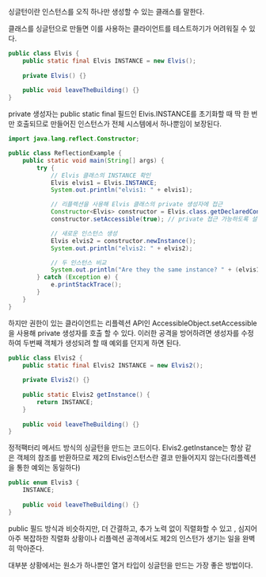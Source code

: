 싱글턴이란 인스턴스를 오직 하나만 생성할 수 있는 클래스를 말한다.

클래스를 싱글턴으로 만들면 이를 사용하는 클라이언트를 테스트하기가 어려워질 수 있다.

``` java
public class Elvis {  
    public static final Elvis INSTANCE = new Elvis();  
  
    private Elvis() {}  
  
    public void leaveTheBuilding() {}  
}
```

private 생성자는 public static final 필드인 Elvis.INSTANCE를 초기화할 때 딱 한 번만 호출되므로 만들어진 인스턴스가 전체 시스템에서 하나뿐임이 보장된다.

``` java
import java.lang.reflect.Constructor;

public class ReflectionExample {
    public static void main(String[] args) {
        try {
            // Elvis 클래스의 INSTANCE 확인
            Elvis elvis1 = Elvis.INSTANCE;
            System.out.println("elvis1: " + elvis1);

            // 리플렉션을 사용해 Elvis 클래스의 private 생성자에 접근
            Constructor<Elvis> constructor = Elvis.class.getDeclaredConstructor();
            constructor.setAccessible(true); // private 접근 가능하도록 설정

            // 새로운 인스턴스 생성
            Elvis elvis2 = constructor.newInstance();
            System.out.println("elvis2: " + elvis2);

            // 두 인스턴스 비교
            System.out.println("Are they the same instance? " + (elvis1 == elvis2));
        } catch (Exception e) {
            e.printStackTrace();
        }
    }
}
```

하지만 권한이 있는 클라이언트는 리플렉션 API인 AccessibleObject.setAccessible을 사용해 private 생성자를 호출 할 수 있다.
이러한 공격을 방어하려면 생성자를 수정하여 두번째 객체가 생성되려 할 때 예외를 던지게 하면 된다.

``` java
public class Elvis2 {  
    public static final Elvis2 INSTANCE = new Elvis2();  
  
    private Elvis2() {}  
      
    public static Elvis2 getInstance() {  
        return INSTANCE;  
    }  
  
    public void leaveTheBuilding() {}  
}
```

정적팩터리 메서드 방식의 싱글턴을 만드는 코드이다.
Elvis2.getInstance는 항상 같은 객체의 참조를 반환하므로 제2의 Elvis인스턴스란 결코 만들어지지 않는다(리플렉션을 통한 예외는 동일하다)


``` java
public enum Elvis3 {  
    INSTANCE;  
      
    public void leaveTheBuilding() {}  
}
```

public 필드 방식과 비슷하지만, 더 간결하고, 추가 노력 없이 직렬화할 수 있고 , 심지어 아주 복잡하한 직렬화 상황이나 리플렉션 공격에서도 제2의 인스턴가 생기는 일을 완벽히 막아준다.

대부분 상황에서는 원소가 하나뿐인 열거 타입이 싱글턴을 만드는 가장 좋은 방법이다.